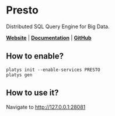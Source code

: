 # Presto

Distributed SQL Query Engine for Big Data.

**[Website](https://prestodb.io/)** | **[Documentation](https://prestodb.io/docs/current/)** | **[GitHub](https://github.com/prestodb/presto)**

## How to enable?

```
platys init --enable-services PRESTO
platys gen
```

## How to use it?

Navigate to <http://127.0.0.1:28081>